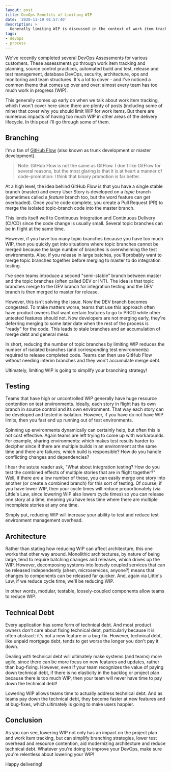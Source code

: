 ```yaml
---
layout: post
title: DevOps Benefits of Limiting WIP
date: '2020-11-19 01:57:40'
description: >
  Generally limiting WIP is discussed in the context of work item tracking - but too much WIP has detrimental effects on branching, testing, architecture and technical debt too!
tags:
- devops
- process
---
```


We've recently completed several DevOps Assessments for various customers. These assessments go through work item tracking and planning, source control practices, automated build and test, release and test management, database DevOps, security, architecture, ops and monitoring and team structures. It's a lot to cover - and I've noticed a common theme that comes up over and over: almost every team has too much work in progress (WIP).

This generally comes up early on when we talk about work item tracking, which I won't cover here since there are plenty of posts (including some of mine) that cover why you should limit WIP for work items. But there are numerous impacts of having too much WIP in other areas of the delivery lifecycle. In this post I'll go through some of them.

## Branching

I'm a fan of [GitHub Flow](https://guides.github.com/introduction/flow/) (also known as trunk development or master development).

> Note: GitHub Flow is not the same as GitFlow. I don't like GitFlow for several reasons, but the most glaring is that it is at heart a manner of code-promotion: I think that binary promotion is far better.

At a high level, the idea behind GitHub Flow is that you have a single stable branch (master) and every User Story is developed on a _topic_ branch (sometimes called a _feature_ branch too, but the word feature can get overloaded). Once you're code complete, you create a Pull Request (PR) to merge the isolated topic-branch code into the master branch.

This lends itself well to Continuous Integration and Continuous Delivery (CI/CD) since the code change is usually small. Several topic branches can be in flight at the same time.

However, if you have too many topic branches because you have too much WIP, then you quickly get into situations where topic branches cannot be merged because the large number of branches is overwhelming the test environments. Also, if you release in large batches, you'll probably want to merge topic branches together before merging to master to do integration testing.

I've seen teams introduce a second "semi-stable" branch between master and the topic branches (often called DEV or INT). The idea is that topic branches merge to the DEV branch for integration testing and the DEV branch is then merged to master for release.

However, this isn't solving the issue. Now the DEV branch becomes congested. To make matters worse, teams that use this approach often have product owners that want certain features to go to PROD while other untested features should not. Now developers are not merging early, they're deferring merging to some later date when the rest of the process is "ready" for the code. This leads to stale branches and an accumulation of merge debt and general mess.

In short, reducing the number of topic branches by limiting WIP reduces the number of isolated branches (and corresponding test environments) required to release completed code. Teams can then use GitHub Flow without needing interim branches and they won't accumulate merge debt.

Ultimately, limiting WIP is going to simplify your branching strategy!

## Testing

Teams that have high or uncontrolled WIP generally have huge resource contention on test environments. Ideally, each story in flight has its own branch in source control and its own environment. That way each story can be developed and tested in isolation. However, if you have do not have WIP limits, then you fast end up running out of test environments.

Spinning up environments dynamically can certainly help, but often this is not cost effective. Again teams are left trying to come up with workarounds. For example, sharing environments: which makes test results harder to decipher since if there are multiple builds in an environment at the same time and there are failures, which build is responsible? How do you handle conflicting changes and dependencies?

I hear the astute reader ask, "What about integration testing? How do you test the combined effects of multiple stories that are in flight together?" Well, if there are a low number of these, you can easily merge one story into another (or create a combined branch) for this sort of testing. Of course, if you have lower WIP, then your cycle times will reduce proportionately (via Little's Law, since lowering WIP also lowers cycle times) so you can release one story at a time, meaning you have less time where there are multiple incomplete stories at any one time.

Simply put, reducing WIP will increase your ability to test and reduce test environment management overhead.

## Architecture

Rather than stating how reducing WIP can affect architecture, this one works that other way around. Monolithic architectures, by nature of being large, tend to require batching changes and releases, which drives up the WIP. However, decomposing systems into loosely coupled services that can be released independently (ahem, microservices, anyone?) means that changes to components can be released far quicker. And, again via Little's Law, if we reduce cycle time, we'll be reducing WIP.

In other words, modular, testable, loosely-coupled components allow teams to reduce WIP.

## Technical Debt

Every application has some form of technical debt. And most product owners don't care about fixing technical debt, particularly because it is often abstract: it's not a new feature or a bug-fix. However, technical debt, like unpaid mortgage debt, tends to get worse the longer you don't pay it down.

Dealing with technical debt will ultimately make systems (and teams) more agile, since there can be more focus on new features and updates, rather than bug-fixing. However, even if your team recognizes the value of paying down technical debt, if there is no elasticity in the backlog or project plan because there is too much WIP, then your team will never have time to pay down the technical debt!

Lowering WIP allows teams time to actually address technical debt. And as teams pay down the technical debt, they become faster at new features and at bug-fixes, which ultimately is going to make users happier.

## Conclusion

As you can see, lowering WIP not only has an impact on the project plan and work item tracking, but can simplify branching strategies, lower test overhead and resource contention, aid modernizing architecture and reduce technical debt. Whatever you're doing to improve your DevOps, make sure you're relentless about lowering your WIP!

Happy delivering!

